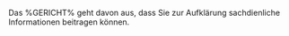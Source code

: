 Das %GERICHT% geht davon aus, dass Sie zur Aufklärung sachdienliche Informationen beitragen können. 